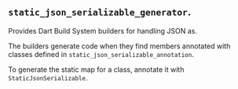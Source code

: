 ## `static_json_serializable_generator`.

Provides Dart Build System builders for handling JSON as.

The builders generate code when they find members annotated with classes defined in `static_json_serializable_annotation`.

To generate the static map for a class, annotate it with `StaticJsonSerializable`.
